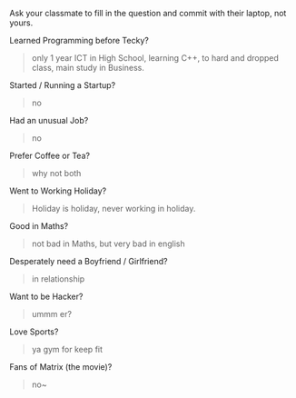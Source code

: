 Ask your classmate to fill in the question and commit with their laptop, not yours.

Learned Programming before Tecky?
> only 1 year ICT in High School, learning C++, to hard and dropped class, main study in Business.

Started / Running a Startup?
> no

Had an unusual Job?
> no

Prefer Coffee or Tea?
> why not both

Went to Working Holiday?
> Holiday is holiday, never working in holiday.

Good in Maths?
> not bad in Maths, but very bad in english

Desperately need a Boyfriend / Girlfriend?
> in relationship

Want to be Hacker?
> ummm er?

Love Sports?
> ya gym for keep fit

Fans of Matrix (the movie)?
> no~ 
